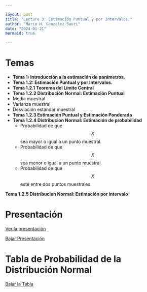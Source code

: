```yaml
---

layout: post
title: "Lecture 3: Estimación Puntual y por Intervalos."
author: "Mario H. Gonzalez-Sauri"
date: "2024-01-21"
mermaid: true

---
```


<!--  FORMAT: https://github.com/adam-p/markdown-here/wiki/Markdown-Cheatsheet -->

# Temas


- **Tema 1: Introducción a la estimación de parámetros.**
- **Tema 1.2: Estimación Puntual y por Intervalos.**
- **Tema 1.2.1 Teorema del Límite Central** 
- **Tema 1.2.2 Distribución Normal: Estimación Puntual**
 - Media muestral
 - Varianza muestral
 - Desviación estándar muestral
- **Tema 1.2.3 Estimación Puntual y Estimación Ponderada**
- **Tema 1.2.4 Distribucion Normal: Estimación de probabilidad**
    - Probabilidad de que $$X$$ sea mayor o igual a un punto muestral. 
    - Probabilidad de que $$X$$ sea menor o igual a un punto muestral.  
    - Probabilidad de que $$X$$ esté entre dos puntos muestrales. 

**Tema 1.2.5 Distribucion Normal: Estimación por intervalo**



# Presentación


[Ver la presentación](https://raw.githack.com/Wario84/MAT_2409_DATA_ANALYSIS_II/master/_posts/lectures/MAT2409_03.html)


<a href="https://downgit.github.io/#/home?url=https://github.com/Wario84/MAT_2409_DATA_ANALYSIS_II/blog/master/_posts/lectures/MAT2409_03.html" download>
  Bajar Presentación
</a>


# Tabla de Probabilidad de la Distribución Normal



<a href="https://downgit.github.io/#/home?url=https://github.com/Wario84/MAT_2409_DATA_ANALYSIS_II/blog/master/assets/resources/a_1_st_normal.pdf" download>
  Bajar la Tabla
</a>











